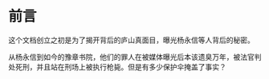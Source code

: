 # 前言

这个文档创立之初是为了揭开背后的庐山真面目，曝光杨永信等人背后的秘密。

从杨永信到如今的豫章书院，他们的罪人在被媒体曝光后本该遗臭万年，被法官判处死刑，并且站在刑场上被执行枪毙。但是有多少保护伞掩盖了事实？

